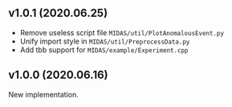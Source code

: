 ## v1.0.1 (2020.06.25)

- Remove useless script file `MIDAS/util/PlotAnomalousEvent.py`
- Unify import style in `MIDAS/util/PreprocessData.py`
- Add tbb support for `MIDAS/example/Experiment.cpp`

## v1.0.0 (2020.06.16)

New implementation.